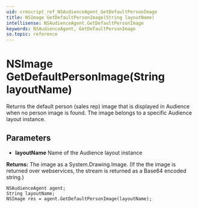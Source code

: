```yaml
---
uid: crmscript_ref_NSAudienceAgent_GetDefaultPersonImage
title: NSImage GetDefaultPersonImage(String layoutName)
intellisense: NSAudienceAgent.GetDefaultPersonImage
keywords: NSAudienceAgent, GetDefaultPersonImage
so.topic: reference
---
```


# NSImage GetDefaultPersonImage(String layoutName)

Returns the default person (sales rep) image that is displayed in Audience when no person image is found. The image belongs to a specific Audience layout instance.

## Parameters

* **layoutName** Name of the Audience layout instance

**Returns:** The image as a System.Drawing.Image. (If the the image is returned over webservices, the stream is returned as a Base64 encoded string.)

```crmscript
NSAudienceAgent agent;
String layoutName;
NSImage res = agent.GetDefaultPersonImage(layoutName);
```

